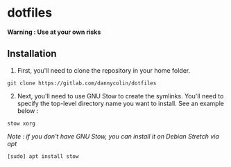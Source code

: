 # dotfiles

**Warning : Use at your own risks**

## Installation

 1. First, you'll need to clone the repository in your home folder.

 ```
 git clone https://gitlab.com/dannycolin/dotfiles
 ```

 2. Next, you'll need to use GNU Stow to create the symlinks. You'll need to
    specify the top-level directory name you want to install. See an example
    below :

 ```
 stow xorg
 ```

*Note : if you don't have GNU Stow, you can install it on Debian Stretch via apt*

```
[sudo] apt install stow
```

